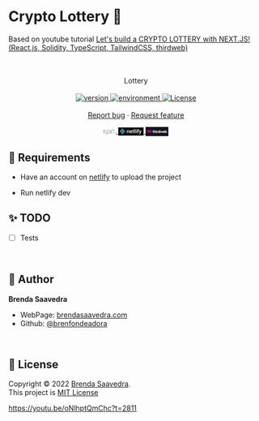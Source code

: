 # Crypto Lottery 👋

Based on youtube tutorial [Let's build a CRYPTO LOTTERY with NEXT.JS! (React.js, Solidity, TypeScript, TailwindCSS, thirdweb)](https://www.youtube.com/watch?v=oNlhptQmChc)

<p align="center">
<!--<a href="https://venmo-youtube-clone.netlify.app/">
<img src="images/venmo.png" align="center" width="80%"> 
</a>  -->
<br><br>
     Lottery
    <br><br>
  <a href="#">
    <img alt="version" src="https://img.shields.io/badge/Version-v1.0-red.svg" />
  </a>
  <a href="#">
    <img alt="environment" src="https://img.shields.io/badge/Environment-netlify-green.svg" />
  </a>
  <a href="#">
    <img alt="License" src="https://img.shields.io/badge/License-MIT-orange.svg" />
  </a>
  <br>
    <br>
    <a href="https://github.com/brenfondeadora/lotter-dapp/issues/new">Report bug</a>
    ·
    <a href="https://github.com/brenfondeadora/lotter-dapp/issues/new">Request feature</a>
</p>

<p align="center">
<a href="https://nextjs.org/">
  <img src="images/nextjs.png" align="center" width="5%" >
</a>    
<a href="https://www.netlify.com/">
    <img src="images/netlify.png" align="center" width="10%">
</a>  
<a href="https://thirdweb.com/">
    <img src="images/thirdweb.png" align="center" width="9%">
</a>  
</p>

## 🤖 Requirements

- Have an account on [netlify](https://www.netlify.com/) to upload the project

- Run netlify dev

## ✨ TODO

- [ ] Tests

<br>

## 👤 Author

**Brenda Saavedra**

- WebPage: [brendasaavedra.com](http://brendasaavedra.com)
- Github: [@brenfondeadora](https://github.com/brenfondeadora/)

<br>

## 📝 License

Copyright © 2022 [Brenda Saavedra](https://github.com/brenfondeadora).<br />
This project is [MIT License](LICENSE)

https://youtu.be/oNlhptQmChc?t=2811